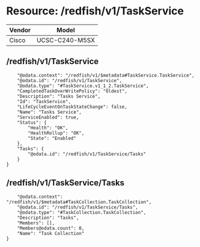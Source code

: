 # Resource: /redfish/v1/TaskService

Vendor | Model
--- | ---
Cisco | UCSC-C240-M5SX

## /redfish/v1/TaskService

```{
    "@odata.context": "/redfish/v1/$metadata#TaskService.TaskService",
    "@odata.id": "/redfish/v1/TaskService",
    "@odata.type": "#TaskService.v1_1_2.TaskService",
    "CompletedTaskOverWritePolicy": "Oldest",
    "Description": "Tasks Service",
    "Id": "TaskService",
    "LifeCycleEventOnTaskStateChange": false,
    "Name": "Tasks Service",
    "ServiceEnabled": true,
    "Status": {
        "Health": "OK",
        "HealthRollup": "OK",
        "State": "Enabled"
    },
    "Tasks": {
        "@odata.id": "/redfish/v1/TaskService/Tasks"
    }
}
```

## /redfish/v1/TaskService/Tasks

```{
    "@odata.context": "/redfish/v1/$metadata#TaskCollection.TaskCollection",
    "@odata.id": "/redfish/v1/TaskService/Tasks",
    "@odata.type": "#TaskCollection.TaskCollection",
    "Description": "Tasks",
    "Members": [],
    "Members@odata.count": 0,
    "Name": "Task Collection"
}
```

